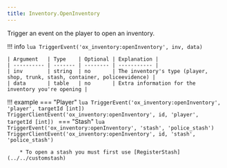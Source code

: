 ```yaml
---
title: Inventory.OpenInventory
---
```

Trigger an event on the player to open an inventory.

!!! info
	```lua
	TriggerEvent('ox_inventory:openInventory', inv, data)
	```

	| Argument   | Type    | Optional | Explanation |
	| ---------- | ------- | -------- | ----------- |
	| inv		 | string  | no       | The inventory's type (player, shop, trunk, stash, container, policeevidence) |
	| data       | table   | no       | Extra information for the inventory you're opening |
	

!!! example
	=== "Player"
		```lua
		TriggerEvent('ox_inventory:openInventory', 'player', targetId [int])
		TriggerClientEvent('ox_inventory:openInventory', id, 'player', targetId [int])
		```
	=== "Stash"
		```lua
		TriggerEvent('ox_inventory:openInventory', 'stash', 'police_stash')
		TriggerClientEvent('ox_inventory:openInventory', id, 'stash', 'police_stash')
		```

		* To open a stash you must first use [RegisterStash](../../customstash)	